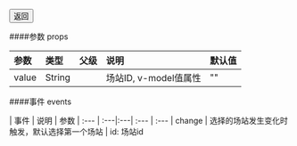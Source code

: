 
<a href="../../readme.md"><button>返回</button></a>


####参数 props

| 参数 | 类型 | 父级 | 说明 | 默认值
| :--- | :---|:---| :--- | :---
| value | String || 场站ID, v-model值属性 | ""


####事件 events

| 事件 | 说明 | 参数
| :--- | :---|:---| :--- | :---
| change | 选择的场站发生变化时触发，默认选择第一个场站 | id: 场站id
